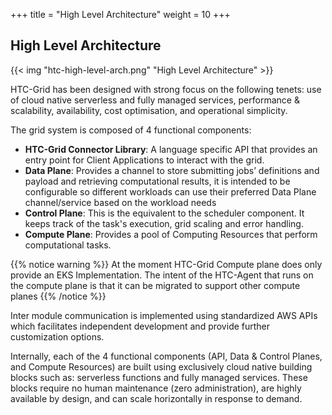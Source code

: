 +++
title = "High Level Architecture"
weight = 10
+++


## High Level Architecture

{{< img "htc-high-level-arch.png" "High Level Architecture" >}}


HTC-Grid has been designed with strong focus on the following tenets: use of cloud native serverless and fully managed services, performance & scalability, availability, cost optimisation, and operational simplicity.

The grid system is composed of 4 functional components:
* **HTC-Grid Connector Library**: A language specific API that provides an entry point for Client Applications to interact with the grid.
* **Data Plane**: Provides a channel to store submitting jobs’ definitions and payload and retrieving computational results, it is intended to be configurable so different workloads can use their preferred Data Plane channel/service based on the workload needs
* **Control Plane**: This is the equivalent to the scheduler component. It keeps track of the task's execution, grid scaling and error handling.
* **Compute Plane**: Provides a pool of Computing Resources that perform computational tasks.

{{% notice warning %}}
At the moment HTC-Grid Compute plane does only provide an EKS Implementation. The intent of the HTC-Agent that runs on the compute plane is that it can be migrated to support other compute planes
{{% /notice %}}

Inter module communication is implemented using standardized AWS APIs which facilitates independent development and provide further customization options.

Internally, each of the 4 functional components (API, Data & Control Planes, and Compute Resources) are built using exclusively cloud native building blocks such as: serverless functions and fully managed services. These blocks require no human maintenance (zero administration), are highly available by design, and can scale horizontally in response to demand.

